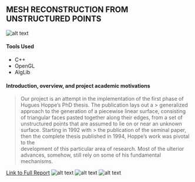 ## MESH RECONSTRUCTION FROM UNSTRUCTURED POINTS
![alt text](https://i.imgur.com/vqmNYD7.png "Logo Title Text 1")


#### Tools Used
- C++
- OpenGL
- AlgLib

#### Introduction, overview, and project academic motivations

> Our project is an attempt in the implementation of the first phase of Hugues Hoppe’s PhD thesis. The publication lays out a  > generalized approach to the generation of a piecewise linear surface, consisting of triangular faces pasted together along 
> their edges, from a set of unstructured points that are assumed to lie on or near an unknown surface. Starting in 1992 with > the publication of the seminal paper, then the complete thesis published in 1994, Hoppe’s work was pivotal to the  
> development of this particular area of research. Most of the ulterior advances, somehow, still rely on some of his 
> fundamental mechanisms.

[Link to Full Report](https://drive.google.com/file/d/1k2Tec0zYVj7G4D7XRYvlbkS98_b91uMV/view?usp=sharing)
![alt text](https://i.imgur.com/Zl6vuyH.png "Distorted Normals")
![alt text](https://i.imgur.com/m8vZF1o.png "Minimum Spanning Tree")
![alt text](https://i.imgur.com/gGvXepj.png "Normals And Nearest Neighbor")
